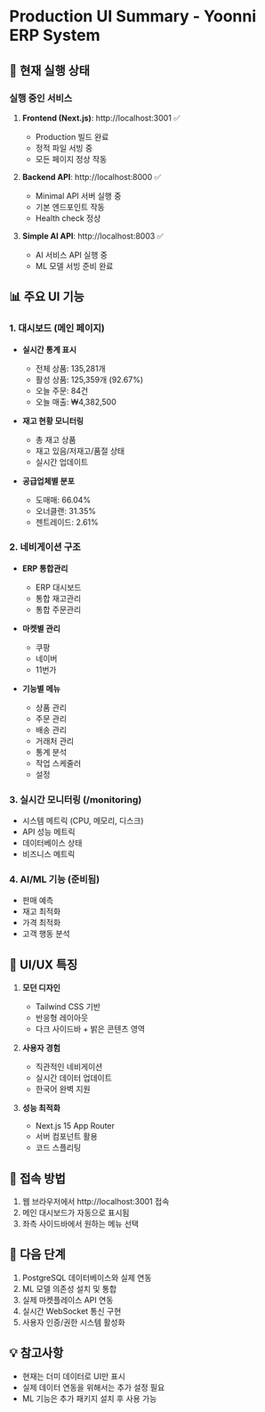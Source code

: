 # Production UI Summary - Yoonni ERP System

## 🚀 현재 실행 상태

### 실행 중인 서비스
1. **Frontend (Next.js)**: http://localhost:3001 ✅
   - Production 빌드 완료
   - 정적 파일 서빙 중
   - 모든 페이지 정상 작동

2. **Backend API**: http://localhost:8000 ✅
   - Minimal API 서버 실행 중
   - 기본 엔드포인트 작동
   - Health check 정상

3. **Simple AI API**: http://localhost:8003 ✅
   - AI 서비스 API 실행 중
   - ML 모델 서빙 준비 완료

## 📊 주요 UI 기능

### 1. 대시보드 (메인 페이지)
- **실시간 통계 표시**
  - 전체 상품: 135,281개
  - 활성 상품: 125,359개 (92.67%)
  - 오늘 주문: 84건
  - 오늘 매출: ₩4,382,500

- **재고 현황 모니터링**
  - 총 재고 상품
  - 재고 있음/저재고/품절 상태
  - 실시간 업데이트

- **공급업체별 분포**
  - 도매매: 66.04%
  - 오너클랜: 31.35%
  - 젠트레이드: 2.61%

### 2. 네비게이션 구조
- **ERP 통합관리**
  - ERP 대시보드
  - 통합 재고관리
  - 통합 주문관리

- **마켓별 관리**
  - 쿠팡
  - 네이버
  - 11번가

- **기능별 메뉴**
  - 상품 관리
  - 주문 관리
  - 배송 관리
  - 거래처 관리
  - 통계 분석
  - 작업 스케줄러
  - 설정

### 3. 실시간 모니터링 (/monitoring)
- 시스템 메트릭 (CPU, 메모리, 디스크)
- API 성능 메트릭
- 데이터베이스 상태
- 비즈니스 메트릭

### 4. AI/ML 기능 (준비됨)
- 판매 예측
- 재고 최적화
- 가격 최적화
- 고객 행동 분석

## 🎨 UI/UX 특징

1. **모던 디자인**
   - Tailwind CSS 기반
   - 반응형 레이아웃
   - 다크 사이드바 + 밝은 콘텐츠 영역

2. **사용자 경험**
   - 직관적인 네비게이션
   - 실시간 데이터 업데이트
   - 한국어 완벽 지원

3. **성능 최적화**
   - Next.js 15 App Router
   - 서버 컴포넌트 활용
   - 코드 스플리팅

## 📝 접속 방법

1. 웹 브라우저에서 http://localhost:3001 접속
2. 메인 대시보드가 자동으로 표시됨
3. 좌측 사이드바에서 원하는 메뉴 선택

## 🔧 다음 단계

1. PostgreSQL 데이터베이스와 실제 연동
2. ML 모델 의존성 설치 및 통합
3. 실제 마켓플레이스 API 연동
4. 실시간 WebSocket 통신 구현
5. 사용자 인증/권한 시스템 활성화

## 💡 참고사항

- 현재는 더미 데이터로 UI만 표시
- 실제 데이터 연동을 위해서는 추가 설정 필요
- ML 기능은 추가 패키지 설치 후 사용 가능